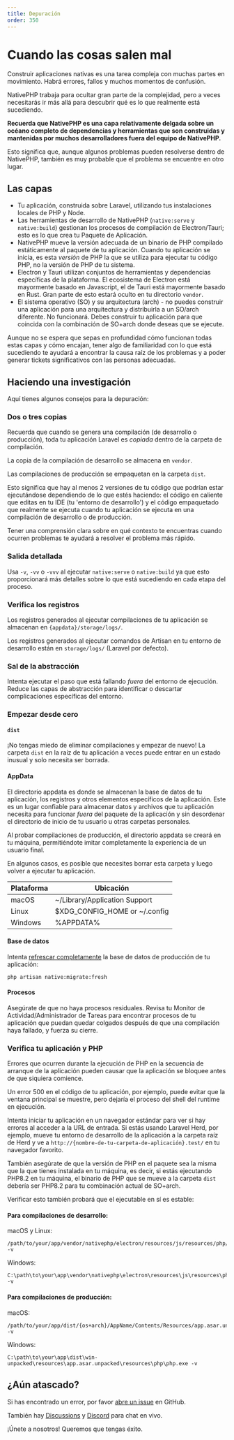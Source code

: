 ```yaml
---
title: Depuración
order: 350
---
```


# Cuando las cosas salen mal

Construir aplicaciones nativas es una tarea compleja con muchas partes en movimiento. Habrá errores, fallos y muchos momentos de confusión.

NativePHP trabaja para ocultar gran parte de la complejidad, pero a veces necesitarás ir más allá para descubrir qué es lo que realmente está sucediendo.

**Recuerda que NativePHP es una capa relativamente delgada sobre un océano completo de dependencias y herramientas que son construidas y mantenidas por muchos desarrolladores fuera del equipo de NativePHP.**

Esto significa que, aunque algunos problemas pueden resolverse dentro de NativePHP, también es muy probable que el problema se encuentre en otro lugar.

## Las capas

- Tu aplicación, construida sobre Laravel, utilizando tus instalaciones locales de PHP y Node.
- Las herramientas de desarrollo de NativePHP (`native:serve` y `native:build`) gestionan los procesos de compilación de Electron/Tauri; esto es lo que crea tu Paquete de Aplicación.
- NativePHP mueve la versión adecuada de un binario de PHP compilado estáticamente al paquete de tu aplicación. Cuando tu aplicación se inicia, es esta _versión_ de PHP la que se utiliza para ejecutar tu código PHP, no la versión de PHP de tu sistema.
- Electron y Tauri utilizan conjuntos de herramientas y dependencias específicas de la plataforma. El ecosistema de Electron está mayormente basado en Javascript, el de Tauri está mayormente basado en Rust. Gran parte de esto estará oculto en tu directorio `vendor`.
- El sistema operativo (SO) y su arquitectura (arch) - no puedes construir una aplicación para una arquitectura y distribuirla a un SO/arch diferente. No funcionará. Debes construir tu aplicación para que coincida con la combinación de SO+arch donde deseas que se ejecute.

Aunque no se espera que sepas en profundidad cómo funcionan todas estas capas y cómo encajan, tener algo de familiaridad con lo que está sucediendo te ayudará a encontrar la causa raíz de los problemas y a poder generar tickets significativos con las personas adecuadas.

## Haciendo una investigación

Aquí tienes algunos consejos para la depuración:

### Dos o tres copias
Recuerda que cuando se genera una compilación (de desarrollo o producción), toda tu aplicación Laravel es _copiada_ dentro de la carpeta de compilación.

La copia de la compilación de desarrollo se almacena en `vendor`.

Las compilaciones de producción se empaquetan en la carpeta `dist`.

Esto significa que hay al menos 2 versiones de tu código que podrían estar ejecutándose dependiendo de lo que estés haciendo: el código en caliente que editas en tu IDE (tu 'entorno de desarrollo') y el código empaquetado que realmente se ejecuta cuando tu aplicación se ejecuta en una compilación de desarrollo o de producción.

Tener una comprensión clara sobre en qué contexto te encuentras cuando ocurren problemas te ayudará a resolver el problema más rápido.

### Salida detallada
Usa `-v`, `-vv` o `-vvv` al ejecutar `native:serve` o `native:build` ya que esto proporcionará más detalles sobre lo que está sucediendo en cada etapa del proceso. 

### Verifica los registros
Los registros generados al ejecutar compilaciones de tu aplicación se almacenan en `{appdata}/storage/logs/`.

Los registros generados al ejecutar comandos de Artisan en tu entorno de desarrollo están en `storage/logs/` (Laravel por defecto).

### Sal de la abstracción
Intenta ejecutar el paso que está fallando _fuera_ del entorno de ejecución. Reduce las capas de abstracción para identificar o descartar complicaciones específicas del entorno.

### Empezar desde cero

#### `dist`
¡No tengas miedo de eliminar compilaciones y empezar de nuevo! La carpeta `dist` en la raíz de tu aplicación a veces puede entrar en un estado inusual y solo necesita ser borrada.

#### AppData
El directorio appdata es donde se almacenan la base de datos de tu aplicación, los registros y otros elementos específicos de la aplicación. Este es un lugar confiable para almacenar datos y archivos que tu aplicación necesita para funcionar _fuera_ del paquete de la aplicación y sin desordenar el directorio de inicio de tu usuario u otras carpetas personales.

Al probar compilaciones de producción, el directorio appdata se creará en tu máquina, permitiéndote imitar completamente la experiencia de un usuario final.

En algunos casos, es posible que necesites borrar esta carpeta y luego volver a ejecutar tu aplicación.

| Plataforma | Ubicación                    |
|----------|--------------------------------|
| macOS    | ~/Library/Application Support  |
| Linux    | $XDG_CONFIG_HOME or ~/.config  |
| Windows  | %APPDATA%                      |

#### Base de datos
Intenta [refrescar completamente](/docs/digging-deeper/databases#refreshing-your-app-database) la base de datos de producción de tu aplicación:

```shell
php artisan native:migrate:fresh
```

#### Procesos
Asegúrate de que no haya procesos residuales. Revisa tu Monitor de Actividad/Administrador de Tareas para encontrar procesos de tu aplicación que puedan quedar colgados después de que una compilación haya fallado, y fuerza su cierre.
### Verifica tu aplicación y PHP
Errores que ocurren durante la ejecución de PHP en la secuencia de arranque de la aplicación pueden causar que la aplicación se bloquee antes de que siquiera comience.

Un error 500 en el código de tu aplicación, por ejemplo, puede evitar que la ventana principal se muestre, pero dejaría el proceso del shell del runtime en ejecución.

Intenta iniciar tu aplicación en un navegador estándar para ver si hay errores al acceder a la URL de entrada. Si estás usando Laravel Herd, por ejemplo, mueve tu entorno de desarrollo de la aplicación a la carpeta raíz de Herd y ve a `http://{nombre-de-tu-carpeta-de-aplicación}.test/` en tu navegador favorito.

También asegúrate de que la versión de PHP en el paquete sea la misma que la que tienes instalada en tu máquina, es decir, si estás ejecutando PHP8.2 en tu máquina, el binario de PHP que se mueve a la carpeta `dist` debería ser PHP8.2 para tu combinación actual de SO+arch.

Verificar esto también probará que el ejecutable en sí es estable:

#### Para compilaciones de desarrollo:
macOS y Linux:
```shell
/path/to/your/app/vendor/nativephp/electron/resources/js/resources/php/php -v
```
Windows:
```
C:\path\to\your\app\vendor\nativephp\electron\resources\js\resources\php\php.exe -v
```

#### Para compilaciones de producción:
macOS:
```shell
/path/to/your/app/dist/{os+arch}/AppName/Contents/Resources/app.asar.unpacked/resources/php/php -v
```

Windows:
```
C:\path\to\your\app\dist\win-unpacked\resources\app.asar.unpacked\resources\php\php.exe -v
```


## ¿Aún atascado?
Si has encontrado un error, por favor [abre un issue](https://github.com/nativephp/laravel/issues/new) en GitHub.

También hay [Discussions](https://github.com/orgs/NativePHP/discussions) y
[Discord](https://discord.gg/X62tWNStZK) para chat en vivo.

¡Únete a nosotros! Queremos que tengas éxito.
